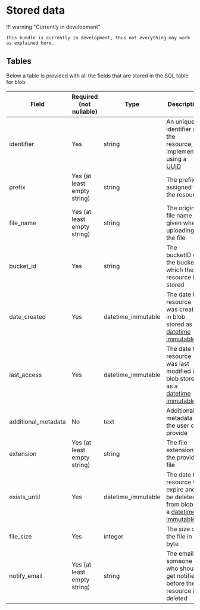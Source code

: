 # Stored data

!!! warning "Currently in development"

    This bundle is currently in development, thus not everything may work as explained here.

## Tables
Below a table is provided with all the fields that are stored in the SQL table for blob

| Field               | Required (not nullable)     | Type                | Description                                                                                                                                       | Max. length     |
|---------------------|-----------------------------|---------------------|---------------------------------------------------------------------------------------------------------------------------------------------------|-----------------|
| identifier          | Yes                         | string              | An unique identifier of the resource, implemented using a [UUID](https://en.wikipedia.org/wiki/Universally_unique_identifier)                     | 128             |
| prefix              | Yes (at least empty string) | string              | The prefix assigned to the resource                                                                                                               | 512             |
| file_name           | Yes (at least empty string) | string              | The original file name given when uploading the file                                                                                              | 512             |
| bucket_id           | Yes                         | string              | The bucketID of the bucket in which the resource is stored                                                                                        | 50              |
| date_created        | Yes                         | datetime_immutable  | The date the resource was created in blob stored as a [datetime immutable](https://www.php.net/manual/de/class.datetimeimmutable.php)             | -               |
| last_access         | Yes                         | datetime_immutable  | The date the resource was last modified in blob stored as a [datetime immutable](https://www.php.net/manual/de/class.datetimeimmutable.php)       | -               |
| additional_metadata | No                          | text                | Additional metadata the user can provide                                                                                                          | - (65535 bytes) |
| extension           | Yes (at least empty string) | string              | The file extension of the provided file                                                                                                           | 64              |
| exists_until        | Yes                         | datetime_immutable  | The date the resource will expire and be deleted from blob as a [datetime immutable](https://www.php.net/manual/de/class.datetimeimmutable.php)   | -               |
| file_size           | Yes                         | integer             | The size of the file in byte                                                                                                                      | -               |
| notify_email        | Yes (at least empty string) | string              | The email of someone who should get notified before the resource is deleted                                                                       | 255             |
